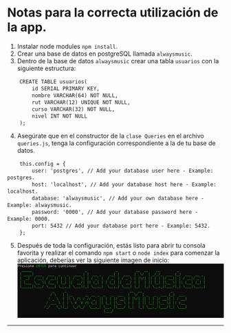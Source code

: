 # Notas para la correcta utilización de la app.
1. Instalar node modules ``` npm install ```.
2. Crear una base de datos en postgreSQL llamada ```alwaysmusic```.
3. Dentro de la base de datos ```alwaysmusic``` crear una tabla ```usuarios``` con la siguiente estructura:
```
    CREATE TABLE usuarios(
        id SERIAL PRIMARY KEY,
        nombre VARCHAR(64) NOT NULL,
        rut VARCHAR(12) UNIQUE NOT NULL,
        curso VARCHAR(32) NOT NULL,
        nivel INT NOT NULL
    ); 
```
4. Asegúrate que en el constructor de la ```clase Queries``` en el archivo ```queries.js```, tenga la configuración correspondiente a la de tu base de datos.
```
    this.config = {
        user: 'postgres', // Add your database user here - Example: postgres.
        host: 'localhost', // Add your database host here - Example: localhost.
        database: 'alwaysmusic', // Add your own database here - Example: alwaysmusic.
        password: '0000', // Add your database password here - Example: 0000.
        port: 5432 // Add your database port here - Example: 5432.
    };
```
5. Después de toda la configuración, estás listo para abrir tu consola favorita y realizar el comando ```npm start``` o ```node index``` para comenzar la aplicación, deberías ver la siguiente imagen de inicio: ![Welcome Screen](https://github.com/Franxcode/desafio-always-music/blob/master/assets/img/welcome_screen.PNG?raw=true)

<hr/>
